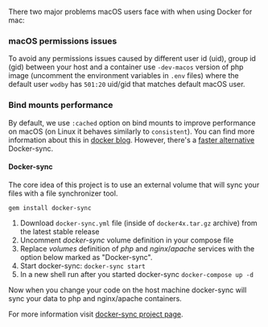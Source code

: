 There two major problems macOS users face with when using Docker for mac:

### macOS permissions issues

To avoid any permissions issues caused by different user id (uid), group id (gid) between your host and a container use `-dev-macos` version of php image (uncomment the environment variables in `.env` files) where the default user `wodby` has `501:20` uid/gid that matches default macOS user. 

### Bind mounts performance

By default, we use `:cached` option on bind mounts to improve performance on macOS (on Linux it behaves similarly to `consistent`). You can find more information about this in [docker blog](https://blog.docker.com/2017/05/user-guided-caching-in-docker-for-mac). However, there's a [faster alternative](https://docker-sync.readthedocs.io/en/latest/miscellaneous/performance.html#performance-tests-2017) Docker-sync.

#### Docker-sync

The core idea of this project is to use an external volume that will sync your files with a file synchronizer tool.

```shell
gem install docker-sync
```

1. Download `docker-sync.yml` file (inside of `docker4x.tar.gz` archive) from the latest stable release
2. Uncomment _docker-sync_ volume definition in your compose file
3. Replace _volumes_ definition of _php_ and _nginx_/_apache_ services with the option below marked as "Docker-sync".
4. Start docker-sync: `docker-sync start`
5. In a new shell run after you started docker-sync `docker-compose up -d`

Now when you change your code on the host machine docker-sync will sync your data to php and nginx/apache containers.

For more information visit [docker-sync project page](https://github.com/EugenMayer/docker-sync).
